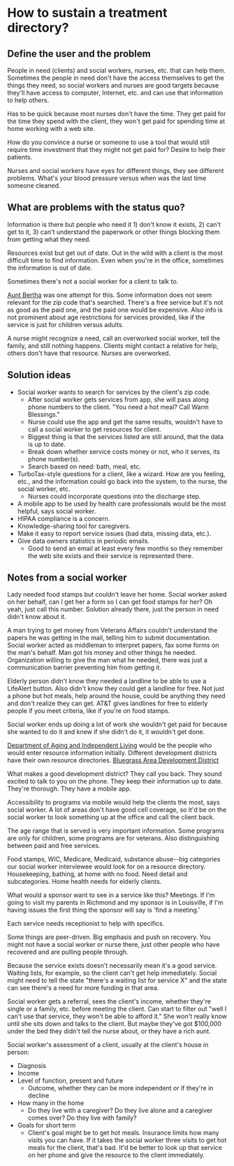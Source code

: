 # How to sustain a treatment directory?

## Define the user and the problem

People in need (clients) and social workers, nurses, etc. that can help them. Sometimes the people in need don't have the access themselves to get the things they need, so social workers and nurses are good targets because they'll have access to computer, Internet, etc. and can use that information to help others.

Has to be quick because most nurses don't have the time. They get paid for the time they spend with the client, they won't get paid for spending time at home working with a web site.

How do you convince a nurse or someone to use a tool that would still require time investment that they might not get paid for? Desire to help their patients.

Nurses and social workers have eyes for different things, they see different problems. What's your blood pressure versus when was the last time someone cleaned.

## What are problems with the status quo?

Information is there but people who need it 1) don't know it exists, 2) can't get to it, 3) can't understand the paperwork or other things blocking them from getting what they need.

Resources exist but get out of date. Out in the wild with a client is the most difficult time to find information. Even when you're in the office, sometimes the information is out of date.

Sometimes there's not a social worker for a client to talk to. 

[Aunt Bertha](https://www.auntbertha.com/get_directory?postal=42701#program-details-ahJzfnNlYXJjaGJlcnRoYS1ocmRyFAsSB1Byb2dyYW0YgICAspymqQoM) was one attempt for this. Some information does not seem relevant for the zip code that's searched. There's a free service but it's not as good as the paid one, and the paid one would be expensive. Also info is not prominent about age restrictions for services provided, like if the service is just for children versus adults.

A nurse might recognize a need, call an overworked social worker, tell the family, and still nothing happens. Clients might contact a relative for help, others don't have that resource. Nurses are overworked.

## Solution ideas

- Social worker wants to search for services by the client's zip code.
    - After social worker gets services from app, she will pass along phone numbers to the client. "You need a hot meal? Call Warm Blessings."
    - Nurse could use the app and get the same results, wouldn't have to call a social worker to get resources for client.
    - Biggest thing is that the services listed are still around, that the data is up to date.
    - Break down whether service costs money or not, who it serves, its phone number(s).
    - Search based on need: bath, meal, etc.
- TurboTax-style questions for a client, like a wizard. How are you feeling, etc., and the information could go back into the system, to the nurse, the social worker, etc.
    - Nurses could incorporate questions into the discharge step.
- A mobile app to be used by health care professionals would be the most helpful, says social worker.
- HIPAA compliance is a concern.
- Knowledge-sharing tool for caregivers.
- Make it easy to report service issues (bad data, missing data, etc.).
- Give data owners statistics in periodic emails.
    - Good to send an email at least every few months so they remember the web site exists and their service is represented there.

## Notes from a social worker

Lady needed food stamps but couldn't leave her home. Social worker asked on her behalf, can I get her a form so I can get food stamps for her? Oh yeah, just call this number. Solution already there, just the person in need didn't know about it.

A man trying to get money from Veterans Affairs couldn't understand the papers he was getting in the mail, telling him to submit documentation. Social worker acted as middleman to interpret papers, fax some forms on the man's behalf. Man got his money and other things he needed. Organization willing to give the man what he needed, there was just a communication barrier preventing him from getting it.

Elderly person didn't know they needed a landline to be able to use a LifeAlert button. Also didn't know they could get a landline for free. Not just a phone but hot meals, help around the house, could be anything they need and don't realize they can get. AT&T gives landlines for free to elderly people if you meet criteria, like if you're on food stamps.

Social worker ends up doing a lot of work she wouldn't get paid for because she wanted to do it and knew if she didn't do it, it wouldn't get done.

[Department of Aging and Independent Living](http://chfs.ky.gov/dail/) would be the people who would enter resource information initially. Different development districts have their own resource directories. [Bluegrass Area Development District](http://bgadd.org/)

What makes a good development district? They call you back. They sound excited to talk to you on the phone. They keep their information up to date. They're thorough. They have a mobile app.

Accessibility to programs via mobile would help the clients the most, says social worker. A lot of areas don't have good cell coverage, so it'd be on the social worker to look something up at the office and call the client back.

The age range that is served is very important information. Some programs are only for children, some programs are for veterans. Also distinguishing between paid and free services.

Food stamps, WIC, Medicare, Medicaid, substance abuse--big categories our social worker interviewee would look for on a resource directory. Housekeeping, bathing, at home with no food. Need detail and subcategories. Home health needs for elderly clients.

What would a sponsor want to see in a service like this? Meetings. If I'm going to visit my parents in Richmond and my sponsor is in Louisville, if I'm having issues the first thing the sponsor will say is 'find a meeting.'

Each service needs receptionist to help with specifics.

Some things are peer-driven. Big emphasis and push on recovery. You might not have a social worker or nurse there, just other people who have recovered and are pulling people through.

Because the service exists doesn't necessarily mean it's a good service. Waiting lists, for example, so the client can't get help immediately. Social might need to tell the state "there's a waiting list for service X" and the state can see there's a need for more funding in that area.

Social worker gets a referral, sees the client's income, whether they're single or a family, etc. before meeting the client. Can start to filter out "well I can't use that service, they won't be able to afford it." She won't really know until she sits down and talks to the client. But maybe they've got $100,000 under the bed they didn't tell the nurse about, or they have a rich aunt. 

Social worker's assessment of a client, usually at the client's house in person:

- Diagnosis
- Income
- Level of function, present and future
    - Outcome, whether they can be more independent or if they're in decline
- How many in the home
    - Do they live with a caregiver? Do they live alone and a caregiver comes over? Do they live with family?
- Goals for short term
    - Client's goal might be to get hot meals. Insurance limits how many visits you can have. If it takes the social worker three visits to get hot meals for the client, that's bad. It'd be better to look up that service on her phone and give the resource to the client immediately.
